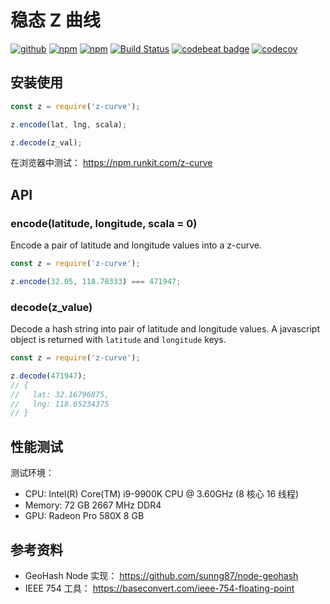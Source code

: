 # 稳态 Z 曲线

[![github](https://img.shields.io/github/followers/willin.svg?style=social&label=Followers)](https://github.com/willin) [![npm](https://img.shields.io/npm/v/z-curve.svg)](https://npmjs.org/package/z-curve) [![npm](https://img.shields.io/npm/dt/z-curve.svg)](https://npmjs.org/package/z-curve) [![Build Status](https://travis-ci.org/shiwangme/stationary-z-curve.svg?branch=master)](https://travis-ci.org/shiwangme/stationary-z-curve) [![codebeat badge](https://codebeat.co/badges/28e5a14f-4281-412c-8e47-1868cd804d9b)](https://codebeat.co/projects/github-com-shiwangme-stationary-z-curve-master) [![codecov](https://codecov.io/gh/shiwangme/stationary-z-curve/branch/master/graph/badge.svg)](https://codecov.io/gh/shiwangme/stationary-z-curve)

## 安装使用

```js
const z = require('z-curve');

z.encode(lat, lng, scala);

z.decode(z_val);
```

在浏览器中测试： <https://npm.runkit.com/z-curve>

## API

### encode(latitude, longitude, scala = 0)

Encode a pair of latitude and longitude values into a z-curve.

```js
const z = require('z-curve');

z.encode(32.05, 118.78333) === 471947;
```

### decode(z_value)

Decode a hash string into pair of latitude and longitude values. A javascript object is returned with `latitude` and `longitude` keys.

```js
const z = require('z-curve');

z.decode(471947);
// {
//   lat: 32.16796875,
//   lng: 118.65234375
// }
```

## 性能测试

测试环境：

- CPU: Intel(R) Core(TM) i9-9900K CPU @ 3.60GHz (8 核心 16 线程)
- Memory: 72 GB 2667 MHz DDR4
- GPU: Radeon Pro 580X 8 GB

<!-- benchmark -->

## 参考资料

- GeoHash Node 实现： <https://github.com/sunng87/node-geohash>
- IEEE 754 工具： <https://baseconvert.com/ieee-754-floating-point>
